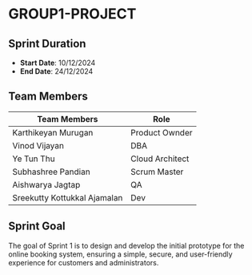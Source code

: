 # GROUP1-PROJECT


## Sprint Duration
- **Start Date**: 10/12/2024
- **End Date**: 24/12/2024

## Team Members

| Team Members   | Role   |
| -------------- | ------ |
| Karthikeyan Murugan |   Product Ownder   |
| Vinod Vijayan  | DBA     |
| Ye Tun Thu     |  Cloud Architect      |
| Subhashree Pandian          | Scrum Master       |
| Aishwarya Jagtap            |   QA     |
| Sreekutty Kottukkal Ajamalan     |  Dev      |

## Sprint Goal
The goal of Sprint 1 is to design and develop the initial prototype for the online booking system, ensuring a simple, secure, and user-friendly experience for customers and administrators.
```

